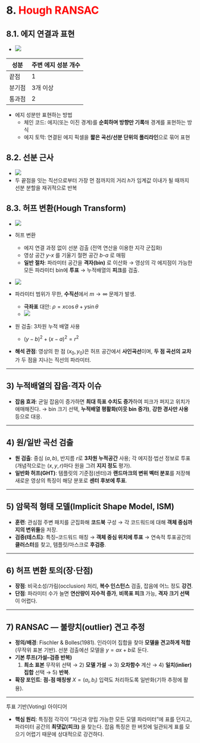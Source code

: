 # 8. <font color="#ff0000">Hough RANSAC</font>

## 8.1. 에지 연결과 표현

- ![](2025-10-15-10.jpg)

| 성분  | 주변 에지 성분 개수 |
| --- | ----------- |
| 끝점  | 1           |
| 분기점 | 3개 이상       |
| 통과점 | 2           |

- 에지 성분만 표현하는 방법
	- 체인 코드: 에지(또는 이진 경계)를 **순회하며 방향만 기록**해 경계를 표현하는 방식
	- 에지 토막: 연결된 에지 픽셀을 **짧은 곡선/선분 단위의 폴리라인**으로 묶어 표현

## 8.2. 선분 근사

- ![](2025-10-15-11.jpg)
- 두 끝점을 잇는 직선으로부터 가장 먼 점까지의 거리 $h$가 임계값 이내가 될 때까지 선분 분할을 재귀적으로 반복

## 8.3. 허프 변환(Hough Transform)


- ![](2025-10-15-12.jpg)
- 허프 변환
	- 에지 연결 과정 없이 선분 검출 (전역 연산을 이용한 지각 군집화)
	- 영상 공간 _y-x_ 를 기울기 절편 공간 _b-a_ 로 매핑
	- **일반 절차**: 파라미터 공간을 **격자(bin)** 로 이산화 → 영상의 각 에지점이 가능한 모든 파라미터 bin에 **투표** → 누적배열의 **피크**를 검출.
- ![](2025-10-15-13.jpg)
- 파라미터 범위가 무한, **수직선**에서 $m\to\infty$ 문제가 발생.
	- **극좌표** 대안: $\rho=x\cos\theta+y\sin\theta$
	- ![](2025-10-15-14.jpg)

- 원 검출: 3차원 누적 배열 사용
	- $(y - b)^2 + (x-a)^2 = r^2$
- **해석 관점**: 영상의 한 점 $(x_0,y_0)$은 허프 공간에서 **사인곡선**이며, **두 점 곡선의 교차**가 두 점을 지나는 직선의 파라미터.

---

## 3) 누적배열의 잡음·격자 이슈

- **잡음 효과**: 균일 잡음이 증가하면 **최대 득표 수치도 증가**하여 피크가 퍼지고 위치가 애매해진다. → bin 크기 선택, **누적배열 평활화(이웃 bin 증가)**, **강한 경사만 사용** 등으로 대응.

---

## 4) 원/일반 곡선 검출

- **원 검출**: 중심 $(a,b)$, 반지름 $r$로 **3차원 누적공간** 사용; 각 에지점·법선 정보로 투표(개념적으로는 $(x,y,r)$마다 원을 그려 **지지 정도** 평가).
- **일반화 허프(GHT)**: 템플릿의 기준점(센터)과 **랜드마크의 변위 벡터 분포**를 저장해 새로운 영상의 특징이 해당 분포로 **센터 후보에 투표**.

---

## 5) 암묵적 형태 모델(Implicit Shape Model, ISM)

- **훈련**: 관심점 주변 패치를 군집화해 **코드북** 구성 → 각 코드워드에 대해 **객체 중심까지의 변위들**을 저장.
- **검증(테스트)**: 특징–코드워드 매칭 → **객체 중심 위치에 투표** → 연속적 투표공간의 **클러스터**를 찾고, 템플릿/마스크로 **후검증**.

---

## 6) 허프 변환 토의(장·단점)

- **장점**: 비국소성/가림(occlusion) 처리, **복수 인스턴스** 검출, 잡음에 어느 정도 **강건**.
- **단점**: 파라미터 수가 늘면 **연산량이 지수적 증가**, **비목표 피크** 가능, **격자 크기 선택**이 어렵다.

---

## 7) RANSAC — 불량치(outlier) 견고 추정

- **정의/배경**: Fischler & Bolles(1981). 인라이어 집합을 찾아 **모델을 견고하게 적합**(무작위 표본 기반). 선분 검출에선 모델을 $y=ax+b$로 둔다.
- **기본 루프(가설–검증 반복)**
    1. **최소 표본** 무작위 선택 → 2) **모델 가설** → 3) **오차함수** 계산 → 4) **일치(inlier) 집합** 선택 → 5) **반복**.
- **확장 포인트**: **점-점 매칭쌍** $X={(a_i,b_i)}$ 입력도 처리하도록 일반화(기하 추정에 활용).

---

투표 기반(Voting) 아이디어

- **핵심 원리**: 특징점 각각이 “자신과 양립 가능한 모든 모델 파라미터”에 표를 던지고, 파라미터 공간의 **최댓값(피크)** 을 찾는다. 잡음 특징은 한 버킷에 일관되게 표를 모으기 어렵기 때문에 상대적으로 강건하다.